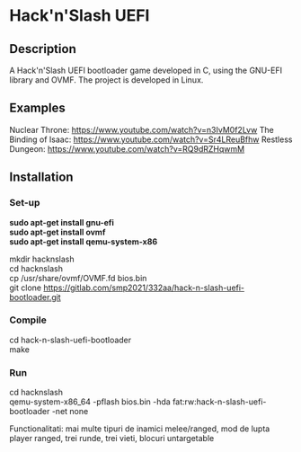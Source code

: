 # Hack'n'Slash UEFI
## Description
A Hack'n'Slash UEFI bootloader game developed in C, using the GNU-EFI library and OVMF. The project is developed in Linux.

## Examples
Nuclear Throne: https://www.youtube.com/watch?v=n3IvM0f2Lvw
The Binding of Isaac: https://www.youtube.com/watch?v=Sr4LReuBfhw
Restless Dungeon: https://www.youtube.com/watch?v=RQ9dRZHqwmM

## Installation
### Set-up
**sudo apt-get install gnu-efi**
<br>
**sudo apt-get install ovmf**
<br>
**sudo apt-get install qemu-system-x86**
<br>

mkdir hacknslash
<br>
cd hacknslash
<br>
cp /usr/share/ovmf/OVMF.fd bios.bin
<br>
git clone https://gitlab.com/smp2021/332aa/hack-n-slash-uefi-bootloader.git
### Compile
cd hack-n-slash-uefi-bootloader
<br>
make
### Run 
cd hacknslash
<br>
qemu-system-x86_64 -pflash bios.bin -hda fat:rw:hack-n-slash-uefi-bootloader -net none

Functionalitati: mai multe tipuri de inamici melee/ranged, mod de lupta player ranged, trei runde, trei vieti, blocuri untargetable
